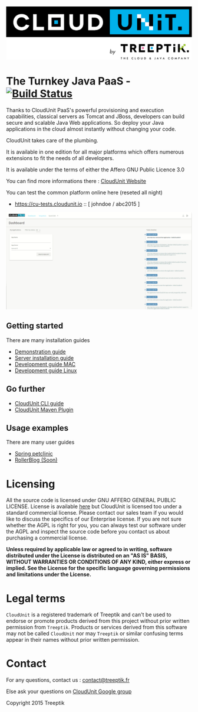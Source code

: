 ![CloudUnit Logo](documentation/img/Cloudunit_by_Treeptik.png "CloudUnit By Treeptik")


# The Turnkey Java PaaS - [![Build Status](https://travis-ci.org/Treeptik/CloudUnit.svg?branch=master)](https://travis-ci.org/Treeptik/cloudunit)

Thanks to CloudUnit PaaS's powerful provisioning and execution capabilities, classical servers as Tomcat and JBoss, developers can build secure and scalable Java Web applications. So deploy your Java applications in the cloud almost instantly without changing your code.

CloudUnit takes care of the plumbing.

It is available in one edition for all major platforms which offers numerous extensions to fit the needs of all developers.

It is available under the terms of either the Affero GNU Public Licence 3.0

You can find more informations there : [CloudUnit Website](http://www.cloudunit.io/)

You can test the common platform online here (reseted all night)
* https://cu-tests.cloudunit.io :: [ johndoe / abc2015 ]


![CloudUnit Gif](documentation/img/cloudunitGif.gif "CloudUnit Gif")

## Getting started

There are many installation guides
* [Demonstration guide](documentation/DEMO-GUIDE.md)
* [Server installation guide](documentation/SERVER-GUIDE.md)
* [Development guide MAC](documentation/DEV-GUIDE-MAC.md)
* [Development guide Linux](documentation/DEV-GUIDE-LINUX.md)

## Go further

* [CloudUnit CLI guide](documentation/README.md)
* [CloudUnit Maven Plugin](documentation/master/README.md)

## Usage examples

There are many user guides
* [Spring petclinic](documentation/webapps/SPRINGPETCLINIC.md)
* [RollerBlog (Soon) ](documentation/webapps/ROLLERBLOG.md)

# Licensing

All the source code is licensed under GNU AFFERO GENERAL PUBLIC LICENSE. License is available [here](/LICENSE)
but CloudUnit is licensed too under a standard commercial license.
Please contact our sales team if you would like to discuss the specifics of our Enterprise license.
If you are not sure whether the AGPL is right for you,
you can always test our software under the AGPL and inspect the source code before you contact us
about purchasing a commercial license.

**Unless required by applicable law or agreed to in writing, software
distributed under the License is distributed on an "AS IS" BASIS,
WITHOUT WARRANTIES OR CONDITIONS OF ANY KIND, either express or implied.
See the License for the specific language governing permissions and
limitations under the License.**
  
# Legal terms

`CloudUnit` is a registered trademark of Treeptik and can't be used to endorse
or promote products derived from this project without prior written permission from `Treeptik`.
Products or services derived from this software may not be called `CloudUnit` nor may `Treeptik` 
or similar confusing terms appear in their names without prior written permission.

# Contact

For any questions, contact us : contact@treeptik.fr

Else ask your questions on [CloudUnit Google group](https://groups.google.com/forum/#!forum/cloudunit)

Copyright 2015 Treeptik

